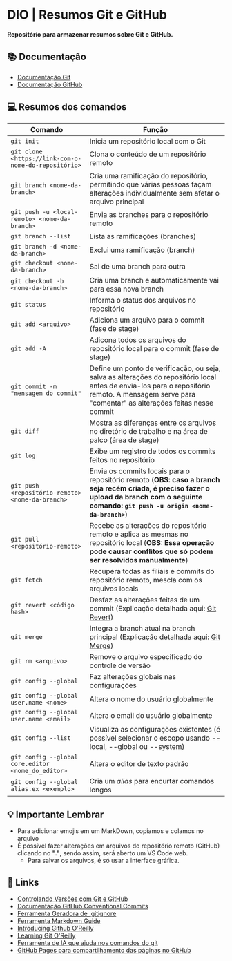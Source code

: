 
# **DIO | Resumos Git e GitHub**

#### Repositório para armazenar resumos sobre Git e GitHub.

## 📚 Documentação
- [Documentação Git](https://git-scm.com/doc)
- [Documentação GitHub](https://docs.github.com/)

## 💻 Resumos dos comandos

| Comando | Função |
| ------- | ------- |
|```git init```|Inicia um repositório local com o Git|
|```git clone <https://link-com-o-nome-do-repositório>```|Clona o conteúdo de um repositório remoto|
|```git branch <nome-da-branch>```|Cria uma ramificação do repositório, permitindo que várias pessoas façam alterações individualmente sem afetar o arquivo principal|
|```git push -u <local-remoto> <nome-da-branch>```|Envia as branches para o repositório remoto|
|```git branch --list```|Lista as ramificações (branches)|
|```git branch -d <nome-da-branch>```|Exclui uma ramificação (branch)|
|```git checkout <nome-da-branch>```|Sai de uma branch para outra|
|```git checkout -b <nome-da-branch>```|Cria uma branch e automaticamente vai para essa nova branch|
|```git status```|Informa o status dos arquivos no repositório|
|```git add <arquivo>```|Adiciona um arquivo para o commit (fase de stage)|
|```git add -A```|Adicona todos os arquivos do repositório local para o commit (fase de stage)|
|```git commit -m "mensagem do commit"```|Define um ponto de verificação, ou seja, salva as alterações do repositório local antes de enviá-los para o repositório remoto. A mensagem serve para "comentar" as alterações feitas nesse commit|
|```git diff```|Mostra as diferenças entre os arquivos no diretório de trabalho e na área de palco (área de stage)|
|```git log```|Exibe um registro de todos os commits feitos no repositório|
|```git push <repositório-remoto> <nome-da-branch>```|Envia os commits locais para o repositório remoto (**OBS: caso a branch seja recém criada, é preciso fazer o upload da branch com o seguinte comando: ```git push -u origin <nome-da-branch>```**)|
|```git pull <repositório-remoto>```|Recebe as alterações do repositório remoto e aplica as mesmas no repositório local (**OBS: Essa operação pode causar conflitos que só podem ser resolvidos manualmente**)|
|```git fetch```|Recupera todas as filiais e commits do repositório remoto, mescla com os arquivos locais|
|```git revert <código hash>```|Desfaz as alterações feitas de um commit (Explicação detalhada aqui: [Git Revert](https://www.freecodecamp.org/portuguese/news/10-comandos-do-git-que-todo-desenvolvedor-deveria-conhecer/#:~:text=manualmente.-,9.%20Git%20revert,-%C3%80s%20vezes%2C%20precisamos))|
|```git merge```|Integra a branch atual na branch principal (Explicação detalhada aqui: [Git Merge](https://www.freecodecamp.org/portuguese/news/10-comandos-do-git-que-todo-desenvolvedor-deveria-conhecer/#:~:text=10.-,Git%20merge,-Quando%20voc%C3%AA%20concluir))|
|```git rm <arquivo>```|Remove o arquivo especificado do controle de versão|
|```git config --global```|Faz alterações globais nas configurações|
|```git config --global user.name <nome>```|Altera o nome do usuário globalmente|
|```git config --global user.name <email>```|Altera o email do usuário globalmente|
|```git config --list```|Visualiza as configurações existentes (é possível selecionar o escopo usando --local, --global ou --system)|
|```git config --global core.editor <nome_do_editor>```|Altera o editor de texto padrão|
|```git config --global alias.ex <exemplo>```|Cria um _alias_ para encurtar comandos longos|
## 💡 Importante Lembrar
- Para adicionar emojis em um MarkDown, copiamos e colamos no arquivo
- É possível fazer alterações em arquivos do repositório remoto (GitHub) clicando no **"."**, sendo assim, será aberto um VS Code web.
    - Para salvar os arquivos, é só usar a interface gráfica.

## 🔗 Links
- [Controlando Versões com Git e GitHub](https://www.casadocodigo.com.br/pages/sumario-git-github)
- [Documentação GitHub Conventional Commits](https://www.conventionalcommits.org/pt-br/v1.0.0-beta.4)
- [Ferramenta Geradora de .gitignore](https://www.toptal.com/developers/gitignore/)
- [Ferramenta Markdown Guide](https://www.markdownguide.org/)
- [Introducing Github O’Reilly](https://www.oreilly.com/library/view/introducing-github/9781491949801/)
- [Learning Git O'Reilly](https://www.oreilly.com/library/view/learning-git/9781098133900/?_gl=1*1k0j59z*_ga*MTc2ODczMTk1MS4xNjk4NDI5NjAw*_ga_092EL089CH*MTcwMTcxODU5OC4yLjEuMTcwMTcxODc3NS41My4wLjA.)
- [Ferramenta de IA que ajuda nos comandos do git](https://gitfluence.com/)
- [GitHub Pages para compartilhamento das páginas no GitHub](https://docs.github.com/en/pages/getting-started-with-github-pages)
